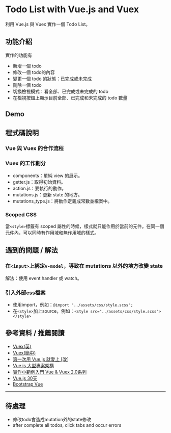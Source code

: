 # Todo List with Vue.js and Vuex
利用 Vue.js 與 Vuex 實作一個 Todo List。

## 功能介紹
實作的功能有

- 新增一個 todo
- 修改一個 todo的內容
- 變更一個 todo 的狀態：已完成或未完成
- 刪除一個 todo
- 切換檢視模式：看全部、已完成或未完成的 todo
- 在檢視按鈕上顯示目前全部、已完成和未完成的 todo 數量

## Demo

## 程式碼說明
### Vue 與 Vuex 的合作流程

### Vuex 的工作劃分
- components：單純 view 的展示。
- getter.js：取得初始資料。
- action.js：要執行的動作。
- mutations.js：更新 state 的地方。
- mutations_type.js：將動作定義成常數並檔案中。

### Scoped CSS
當`<style>`標籤有 scoped 屬性的時候，樣式就只能作用於當前的元件。在同一個元件內，可以同時有作用域和無作用域的樣式。

## 遇到的問題 / 解法
### 在`<input>`上綁定`v-model`，導致在 mutations 以外的地方改變 state
解法：使用 event handler 或 watch。

### 引入外部css檔案
- 使用import，例如：`@import "../assets/css/style.scss";`
- 在`<style>`加上source，例如：`<style src="../assets/css/style.scss"></style>`

## 參考資料 / 推薦閱讀
- [Vuex(英)](https://vuex.vuejs.org/en/)
- [Vuex(簡中)](https://vuex.vuejs.org/zh-cn/)
- [第一次用 Vue.js 就愛上 [改]](https://www.slideshare.net/kurotanshi/vuejs-62131923)
- [Vue js 大型專案架構](https://www.slideshare.net/hinablue/vue-js)
- [實作小範例入門 Vue & Vuex 2.0系列](http://ithelp.ithome.com.tw/users/20103326/ironman/1114)
- [Vue.js 30天](http://ithelp.ithome.com.tw/users/20103424/ironman/1049)
- [Bootstrap Vue](https://bootstrap-vue.github.io/docs)

---
## 待處理
- 修改todo會造成mutation外的state修改
- after complete all todos, click tabs and occur errors

